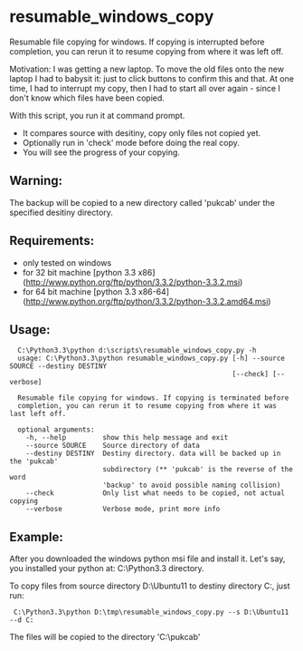 resumable_windows_copy
======================

Resumable file copying for windows. If copying is interrupted before completion, 
you can rerun it to resume copying from where it was left off.

Motivation:
I was getting a new laptop. To move the old files onto the new laptop I had to babysit it: 
just to click buttons to confirm this and that. At one time, I had to interrupt my copy, 
then I had to start all over again - since I don't know which files have been copied.

With this script, you run it at command prompt.
* It compares source with desitiny, copy only files not copied yet.
* Optionally run in 'check' mode before doing the real copy.
* You will see the progress of your copying.

Warning:
----------------------
The backup will be copied to a new directory called 'pukcab' under the specified desitiny
directory.

Requirements:
----------------------
* only tested on windows
* for 32 bit machine [python 3.3 x86] (http://www.python.org/ftp/python/3.3.2/python-3.3.2.msi)
* for 64 bit machine [python 3.3 x86-64] (http://www.python.org/ftp/python/3.3.2/python-3.3.2.amd64.msi)

Usage:
----------------------
      C:\Python3.3\python d:\scripts\resumable_windows_copy.py -h
      usage: C:\Python3.3\python resumable_windows_copy.py [-h] --source SOURCE --destiny DESTINY
                                                           [--check] [--verbose]

      Resumable file copying for windows. If copying is terminated before
      completion, you can rerun it to resume copying from where it was last left off.

      optional arguments:
        -h, --help         show this help message and exit
        --source SOURCE    Source directory of data
        --destiny DESTINY  Destiny directory. data will be backed up in the 'pukcab'
                           subdirectory (** 'pukcab' is the reverse of the word
                           'backup' to avoid possible naming collision)
        --check            Only list what needs to be copied, not actual copying
        --verbose          Verbose mode, print more info

Example:
---------------------
After you downloaded the windows python msi file and install it. Let's say, you installed your python
at: C:\Python3.3 directory.

To copy files from source directory D:\Ubuntu11 to destiny directory C:, just run:

     C:\Python3.3\python D:\tmp\resumable_windows_copy.py --s D:\Ubuntu11 --d C:
     
The files will be copied to the directory 'C:\pukcab'

#

